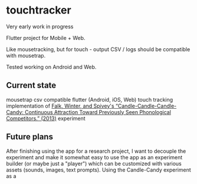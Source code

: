 # touchtracker

Very early work in progress

Flutter project for Mobile + Web.

Like mousetracking, but for touch - output CSV / logs should be compatible with mousetrap.

Tested working on Android and Web.

## Current state

mousetrap csv compatible flutter (Android, iOS, Web) touch tracking implementation of [Falk, Winter, and Spivey's “Candle-Candle-Candle-Candy: Continuous Attraction Toward Previously Seen Phonological Competitors.” (2013)](https://escholarship.org/uc/item/11c5k48v#main) experiment

## Future plans

After finishing using the app for a research project, I want to decouple the experiment and make it somewhat easy to use the app as an experiment builder (or maybe just a "player") which can be customized with various assets (sounds, images, text prompts). Using the Candle-Candy experiment as a 
